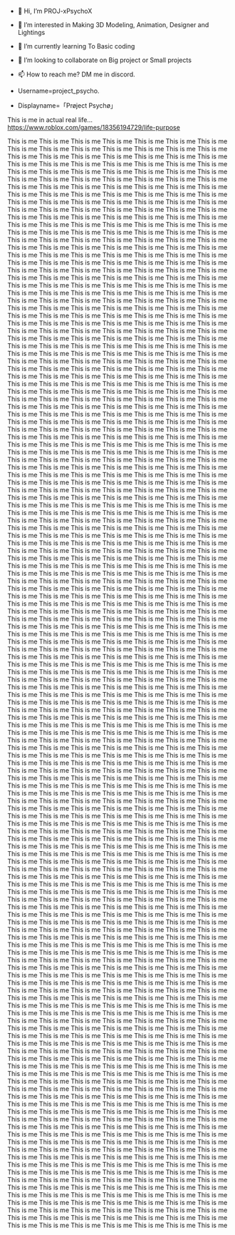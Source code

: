 - 👋 Hi, I’m PROJ-xPsychoX
- 👀 I’m interested in Making 3D Modeling, Animation, Designer and Lightings
- 🌱 I’m currently learning To Basic coding
- 💞️ I’m looking to collaborate on Big project or Small projects
- 📫 How to reach me? DM me in discord.

- Username=project_psycho.
- Displayname=「Prøject  Psychø」








This is me in actual real life...
https://www.roblox.com/games/18356194729/life-purpose

 This is me This is me This is me This is me This is me This is me This is me This is me This is me This is me This is me This is me This is me This is me This is me This is me This is me This is me This is me This is me This is me This is me This is me This is me This is me This is me This is me This is me This is me This is me This is me This is me This is me This is me This is me This is me This is me This is me This is me This is me This is me This is me  This is me This is me This is me This is me This is me This is me This is me This is me This is me This is me This is me This is me This is me This is me This is me This is me This is me This is me This is me This is me This is me This is me This is me This is me This is me This is me This is me This is me This is me This is me This is me This is me This is me This is me This is me This is me This is me This is me This is me This is me This is me This is me  This is me This is me This is me This is me This is me This is me This is me This is me This is me This is me This is me This is me This is me This is me This is me This is me This is me This is me This is me This is me This is me This is me This is me This is me This is me This is me This is me This is me This is me This is me This is me This is me This is me This is me This is me This is me This is me This is me This is me This is me This is me This is me  This is me This is me This is me This is me This is me This is me This is me This is me This is me This is me This is me This is me This is me This is me This is me This is me This is me This is me This is me This is me This is me This is me This is me This is me This is me This is me This is me This is me This is me This is me This is me This is me This is me This is me This is me This is me This is me This is me This is me This is me This is me This is me  This is me This is me This is me This is me This is me This is me This is me This is me This is me This is me This is me This is me This is me This is me This is me This is me This is me This is me This is me This is me This is me This is me This is me This is me This is me This is me This is me This is me This is me This is me This is me This is me This is me This is me This is me This is me This is me This is me This is me This is me This is me This is me  This is me This is me This is me This is me This is me This is me This is me This is me This is me This is me This is me This is me This is me This is me This is me This is me This is me This is me This is me This is me This is me This is me This is me This is me This is me This is me This is me This is me This is me This is me This is me This is me This is me This is me This is me This is me This is me This is me This is me This is me This is me This is me  This is me This is me This is me This is me This is me This is me This is me This is me This is me This is me This is me This is me This is me This is me This is me This is me This is me This is me This is me This is me This is me This is me This is me This is me This is me This is me This is me This is me This is me This is me This is me This is me This is me This is me This is me This is me This is me This is me This is me This is me This is me This is me  This is me This is me This is me This is me This is me This is me This is me This is me This is me This is me This is me This is me This is me This is me This is me This is me This is me This is me This is me This is me This is me This is me This is me This is me This is me This is me This is me This is me This is me This is me This is me This is me This is me This is me This is me This is me This is me This is me This is me This is me This is me This is me  This is me This is me This is me This is me This is me This is me This is me This is me This is me This is me This is me This is me This is me This is me This is me This is me This is me This is me This is me This is me This is me This is me This is me This is me This is me This is me This is me This is me This is me This is me This is me This is me This is me This is me This is me This is me This is me This is me This is me This is me This is me This is me  This is me This is me This is me This is me This is me This is me This is me This is me This is me This is me This is me This is me This is me This is me This is me This is me This is me This is me This is me This is me This is me This is me This is me This is me This is me This is me This is me This is me This is me This is me This is me This is me This is me This is me This is me This is me This is me This is me This is me This is me This is me This is me  This is me This is me This is me This is me This is me This is me This is me This is me This is me This is me This is me This is me This is me This is me This is me This is me This is me This is me This is me This is me This is me This is me This is me This is me This is me This is me This is me This is me This is me This is me This is me This is me This is me This is me This is me This is me This is me This is me This is me This is me This is me This is me  This is me This is me This is me This is me This is me This is me This is me This is me This is me This is me This is me This is me This is me This is me This is me This is me This is me This is me This is me This is me This is me This is me This is me This is me This is me This is me This is me This is me This is me This is me This is me This is me This is me This is me This is me This is me This is me This is me This is me This is me This is me This is me  This is me This is me This is me This is me This is me This is me This is me This is me This is me This is me This is me This is me This is me This is me This is me This is me This is me This is me This is me This is me This is me This is me This is me This is me This is me This is me This is me This is me This is me This is me This is me This is me This is me This is me This is me This is me This is me This is me This is me This is me This is me This is me  This is me This is me This is me This is me This is me This is me This is me This is me This is me This is me This is me This is me This is me This is me This is me This is me This is me This is me This is me This is me This is me This is me This is me This is me This is me This is me This is me This is me This is me This is me This is me This is me This is me This is me This is me This is me This is me This is me This is me This is me This is me This is me  This is me This is me This is me This is me This is me This is me This is me This is me This is me This is me This is me This is me This is me This is me This is me This is me This is me This is me This is me This is me This is me This is me This is me This is me This is me This is me This is me This is me This is me This is me This is me This is me This is me This is me This is me This is me This is me This is me This is me This is me This is me This is me  This is me This is me This is me This is me This is me This is me This is me This is me This is me This is me This is me This is me This is me This is me This is me This is me This is me This is me This is me This is me This is me This is me This is me This is me This is me This is me This is me This is me This is me This is me This is me This is me This is me This is me This is me This is me This is me This is me This is me This is me This is me This is me  This is me This is me This is me This is me This is me This is me This is me This is me This is me This is me This is me This is me This is me This is me This is me This is me This is me This is me This is me This is me This is me This is me This is me This is me This is me This is me This is me This is me This is me This is me This is me This is me This is me This is me This is me This is me This is me This is me This is me This is me This is me This is me  This is me This is me This is me This is me This is me This is me This is me This is me This is me This is me This is me This is me This is me This is me This is me This is me This is me This is me This is me This is me This is me This is me This is me This is me This is me This is me This is me This is me This is me This is me This is me This is me This is me This is me This is me This is me This is me This is me This is me This is me This is me This is me  This is me This is me This is me This is me This is me This is me This is me This is me This is me This is me This is me This is me This is me This is me This is me This is me This is me This is me This is me This is me This is me This is me This is me This is me This is me This is me This is me This is me This is me This is me This is me This is me This is me This is me This is me This is me This is me This is me This is me This is me This is me This is me  This is me This is me This is me This is me This is me This is me This is me This is me This is me This is me This is me This is me This is me This is me This is me This is me This is me This is me This is me This is me This is me This is me This is me This is me This is me This is me This is me This is me This is me This is me This is me This is me This is me This is me This is me This is me This is me This is me This is me This is me This is me This is me  This is me This is me This is me This is me This is me This is me This is me This is me This is me This is me This is me This is me This is me This is me This is me This is me This is me This is me This is me This is me This is me This is me This is me This is me This is me This is me This is me This is me This is me This is me This is me This is me This is me This is me This is me This is me This is me This is me This is me This is me This is me This is me  This is me This is me This is me This is me This is me This is me This is me This is me This is me This is me This is me This is me This is me This is me This is me This is me This is me This is me This is me This is me This is me This is me This is me This is me This is me This is me This is me This is me This is me This is me This is me This is me This is me This is me This is me This is me This is me This is me This is me This is me This is me This is me  This is me This is me This is me This is me This is me This is me This is me This is me This is me This is me This is me This is me This is me This is me This is me This is me This is me This is me This is me This is me This is me This is me This is me This is me This is me This is me This is me This is me This is me This is me This is me This is me This is me This is me This is me This is me This is me This is me This is me This is me This is me This is me  This is me This is me This is me This is me This is me This is me This is me This is me This is me This is me This is me This is me This is me This is me This is me This is me This is me This is me This is me This is me This is me This is me This is me This is me This is me This is me This is me This is me This is me This is me This is me This is me This is me This is me This is me This is me This is me This is me This is me This is me This is me This is me 
